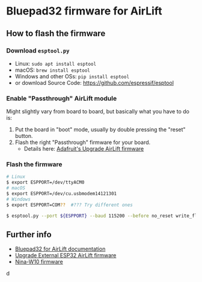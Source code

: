 # Bluepad32 firmware for AirLift

## How to flash the firmware

### Download `esptool.py`

- Linux: `sudo apt install esptool`
- macOS: `brew install esptool`
- Windows and other OSs: `pip install esptool`
- or download Source Code: https://github.com/espressif/esptool

### Enable "Passthrough" AirLift module

Might slightly vary from board to board, but basically what you have to do is:

1. Put the board in "boot" mode, usually by double pressing the "reset" button.
2. Flash the right "Passthrough" firmware for your board.
   - Details here: [Adafruit's Upgrade AirLift firmware][adafruit-airlift-upgrade]

[adafruit-airlift-upgrade]: https://learn.adafruit.com/upgrading-esp32-firmware/upgrade-all-in-one-esp32-airlift-firmware

### Flash the firmware

```sh
# Linux
$ export ESPPORT=/dev/ttyACM0
# macOS
$ export ESPPORT=/dev/cu.usbmodem14121301
# Windows
$ export ESPPORT=COM??  #??? Try different ones

$ esptool.py --port ${ESPPORT} --baud 115200 --before no_reset write_flash 0x0000 bluepad32-airlift-full.bin
```

## Further info

- [Bluepad32 for AirLift documentation][bluepad32-airlift]
- [Upgrade External ESP32 AirLift firmware][adafruit-esp32]
- [Nina-W10 firmware][nina-fw]

[bluepad32-airlift]: https://gitlab.com/ricardoquesada/bluepad32/blob/master/docs/plat_airlift.md
[adafruit-esp32]: https://learn.adafruit.com/adafruit-airlift-breakout/upgrade-external-esp32-airlift-firmware
[nina-fw]: https://github.com/adafruit/nina-fw
d